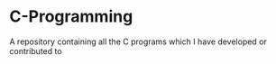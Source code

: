 # C-Programming
A repository containing all the C programs which I have developed or contributed to
